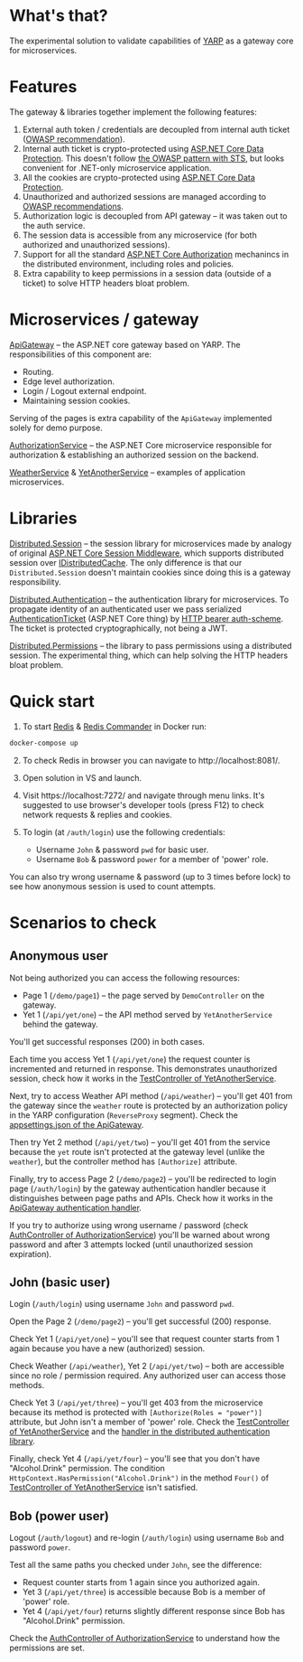 # What's that?

The experimental solution to validate capabilities of [YARP](https://github.com/microsoft/reverse-proxy) as a gateway core for microservices.

# Features

The gateway & libraries together implement the following features:

1. External auth token / credentials are decoupled from internal auth ticket ([OWASP recommendation](https://cheatsheetseries.owasp.org/cheatsheets/Microservices_Security_Cheat_Sheet.html#recommendation-on-how-to-implement-identity-propagation)).
2. Internal auth ticket is crypto-protected using [ASP.NET Core Data Protection](https://learn.microsoft.com/en-us/aspnet/core/security/data-protection/introduction). This doesn't follow [the OWASP pattern with STS](https://cheatsheetseries.owasp.org/cheatsheets/Microservices_Security_Cheat_Sheet.html#using-a-data-structures-signed-by-a-trusted-issuer), but looks convenient for .NET-only microservice application.
3. All the cookies are crypto-protected using [ASP.NET Core Data Protection](https://learn.microsoft.com/en-us/aspnet/core/security/data-protection/introduction).
4. Unauthorized and authorized sessions are managed according to [OWASP recommendations](https://cheatsheetseries.owasp.org/cheatsheets/Session_Management_Cheat_Sheet.html).
5. Authorization logic is decoupled from API gateway – it was taken out to the auth service.
6. The session data is accessible from any microservice (for both authorized and unauthorized sessions).
7. Support for all the standard [ASP.NET Core Authorization](https://learn.microsoft.com/en-us/aspnet/core/security/authorization/introduction) mechanincs in the distributed environment, including roles and policies.
8. Extra capability to keep permissions in a session data (outside of a ticket) to solve HTTP headers bloat problem.

# Microservices / gateway

[ApiGateway](./api-gateway) – the ASP.NET core gateway based on YARP. The responsibilities of this component are:

- Routing.
- Edge level authorization.
- Login / Logout external endpoint.
- Maintaining session cookies.

Serving of the pages is extra capability of the `ApiGateway` implemented solely for demo purpose.

[AuthorizationService](./authorization-service) – the ASP.NET Core microservice responsible for authorization & establishing an authorized session on the backend.

[WeatherService](./weather-service) & [YetAnotherService](./yet-another-service) – examples of application microservices.

# Libraries

[Distributed.Session](./libraries/distributed-session) – the session library for microservices made by analogy of original [ASP.NET Core Session Middleware](https://github.com/dotnet/aspnetcore/tree/main/src/Middleware/Session/src), which supports distributed session over [IDistributedCache](https://learn.microsoft.com/en-us/aspnet/core/performance/caching/distributed). The only difference is that our `Distributed.Session` doesn't maintain cookies since doing this is a gateway responsibility.

[Distributed.Authentication](./libraries/distributed-authentication) – the authentication library for microservices. To propagate identity of an authenticated user we pass serialized [AuthenticationTicket](https://learn.microsoft.com/en-us/dotnet/api/microsoft.aspnetcore.authentication.authenticationticket) (ASP.NET Core thing) by [HTTP bearer auth-scheme](https://developer.mozilla.org/en-US/docs/Web/HTTP/Headers/Authorization). The ticket is protected cryptographically, not being a JWT.

[Distributed.Permissions](./libraries/distributed-permissions) – the library to pass permissions using a distributed session. The experimental thing, which can help solving the HTTP headers bloat problem.

# Quick start

1. To start [Redis](https://redis.io/) & [Redis Commander](https://joeferner.github.io/redis-commander/) in Docker run:

```bash
docker-compose up
```

2. To check Redis in browser you can navigate to http://localhost:8081/.

3. Open solution in VS and launch.

4. Visit https://localhost:7272/ and navigate through menu links. It's suggested to use browser's developer tools (press F12) to check network requests & replies and cookies.

5. To login (at `/auth/login`) use the following credentials:

   - Username `John` & password `pwd` for basic user.
   - Username `Bob` & password `power` for a member of 'power' role.

You can also try wrong username & password (up to 3 times before lock) to see how anonymous session is used to count attempts.

# Scenarios to check

## Anonymous user

Not being authorized you can access the following resources:

- Page 1 (`/demo/page1`) – the page served by `DemoController` on the gateway.
- Yet 1 (`/api/yet/one`) – the API method served by `YetAnotherService` behind the gateway.

You'll get successful responses (200) in both cases.

Each time you access Yet 1 (`/api/yet/one`) the request counter is incremented and returned in response. This demonstrates unauthorized session, check how it works in the [TestController of YetAnotherService](./yet-another-service/Controllers/TestController.cs).

Next, try to access Weather API method (`/api/weather`) – you'll get 401 from the gateway since the `weather` route is protected by an authorization policy in the YARP configuration (`ReverseProxy` segment). Check the [appsettings.json of the ApiGateway](./api-gateway/appsettings.json).

Then try Yet 2 method (`/api/yet/two`) – you'll get 401 from the service because the `yet` route isn't protected at the gateway level (unlike the `weather`), but the controller method has `[Authorize]` attribute.

Finally, try to access Page 2 (`/demo/page2`) – you'll be redirected to login page (`/auth/login`) by the gateway authentication handler because it distinguishes between page paths and APIs. Check how it works in the [ApiGateway authentication handler](./api-gateway/AuthenticationHandler.cs).

If you try to authorize using wrong username / password (check [AuthController of AuthorizationService](./authorization-service/Controllers/AuthController.cs)) you'll be warned about wrong password and after 3 attempts locked (until unauthorized session expiration).

## John (basic user)

Login (`/auth/login`) using username `John` and password `pwd`.

Open the Page 2 (`/demo/page2`) – you'll get successful (200) response.

Check Yet 1 (`/api/yet/one`) – you'll see that request counter starts from 1 again because you have a new (authorized) session.

Check Weather (`/api/weather`), Yet 2 (`/api/yet/two`) – both are accessible since no role / permission required. Any authorized user can access those methods.

Check Yet 3 (`/api/yet/three`) – you'll get 403 from the microservice because its method is protected with `[Authorize(Roles = "power")]` attribute, but John isn't a member of 'power' role. Check the [TestController of YetAnotherService](./yet-another-service/Controllers/TestController.cs) and the [handler in the distributed authentication library](./libraries/distributed-authentication/AuthenticationHandler.cs).

Finally, check Yet 4 (`/api/yet/four`) – you'll see that you don't have "Alcohol.Drink" permission. The condition `HttpContext.HasPermission("Alcohol.Drink")` in the method `Four()` of [TestController of YetAnotherService](./yet-another-service/Controllers/TestController.cs) isn't satisfied.

## Bob (power user)

Logout (`/auth/logout`) and re-login (`/auth/login`) using username `Bob` and password `power`.

Test all the same paths you checked under `John`, see the difference:

- Request counter starts from 1 again since you authorized again.
- Yet 3 (`/api/yet/three`) is accessible because Bob is a member of 'power' role.
- Yet 4 (`/api/yet/four`) returns slightly different response since Bob has "Alcohol.Drink" permission.

Check the [AuthController of AuthorizationService](./authorization-service/Controllers/AuthController.cs) to understand how the permissions are set.